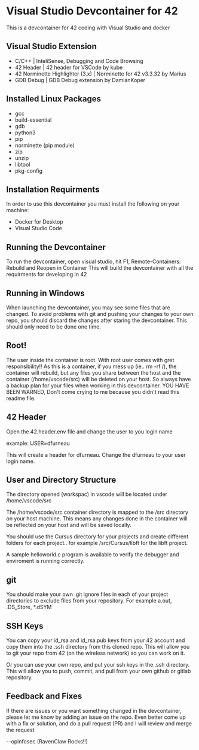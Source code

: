 # Visual Studio Devcontainer for 42
This is a devcontainer for 42 coding with Visual Studio and docker

## Visual Studio Extension
* C/C++ |  InteliSense, Debugging and Code Browsing
* 42 Header | 42 header for VSCode by kube
* 42 Norminette Highlighter (3.x) | Norminette for 42 v3.3.32 by Marius
* GDB Debug | GDB Debug extension by DamianKoper

## Installed Linux Packages
* gcc
* build-essential
* gdb
* python3
* pip
* norminette (pip module)
* zip
* unzip
* libtool
* pkg-config


## Installation Requirments

In order to use this devcontainer you must install the following on your machine:
* Docker for Desktop
* Visual Studio Code

## Running the Devcontainer

To run the devcontainer, open visual studio, hit F1, Remote-Containers: Rebuild and Reopen in Container
This will build the devcontainer with all the requirments for developing in 42

## Running in Windows
When launching the devcontainer, you may see some files that are changed.  To avoid problems with git and pushing your changes to your own repo, you should discard the changes after staring the devcontainer.  This should only need to be done one time.

## Root!
The user inside the container is root.  With root user comes with gret responsibility!! As this is a container, if you mess up (ie.. rm -rf /), the container will rebuild, but any files you share between the host and the container (/home/vscode/src) will be deleted on your host.  So always have a backup plan for your files when working in this devcontainer. YOU HAVE BEEN WARNED, Don't come crying to me because you didn't read this readme file.

## 42 Header
Open the 42.header.env file and change the user to you login name

example:
USER=dfurneau

This will create a header for dfurneau.  Change the dfurneau to your user login name.

## User and Directory Structure
The directory opened (workspac) in vscode will be located under /home/vscode/src

The /home/vscode/src container directory is mapped to the /src directory on your host machine.  This means any changes done in the container will be reflected on your host and will be saved locally.

You should use the Cursus directory for your projects and create different folders for each project.. for example /src/Cursus/libft for the libft project.

A sample helloworld.c program is available to verify the debugger and enviroment is running correctly.

## git 
You should make your own .git ignore files in each of your project directories to exclude files from your repository.  For example a.out, .DS_Store, *.dSYM

## SSH Keys
You can copy your id_rsa and id_rsa.pub keys from your 42 account and copy them into the .ssh directory from this cloned repo.
This will allow you to git your repo from 42 (on the wireless network) so you can work on it.

Or you can use your own repo, and put your ssh keys in the .ssh directory.  This will allow you to push, commit, and pull from your own github or gitlab repository.

## Feedback and Fixes
If there are issues or you want something changed in the devcontainer, please let me know by adding an issue on the repo.  Even better come up with a fix or solution, and do a pull request (PR) and I will review and merge the request

--opinfosec (RavenClaw Rocks!!)
